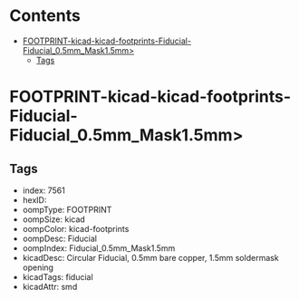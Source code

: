 



Contents
========

* [FOOTPRINT-kicad-kicad-footprints-Fiducial-Fiducial_0.5mm_Mask1.5mm>](#footprint-kicad-kicad-footprints-fiducial-fiducial_05mm_mask15mm)
	* [Tags](#tags)

# FOOTPRINT-kicad-kicad-footprints-Fiducial-Fiducial_0.5mm_Mask1.5mm>

## Tags

- index: 7561
- hexID: 
- oompType: FOOTPRINT
- oompSize: kicad
- oompColor: kicad-footprints
- oompDesc: Fiducial
- oompIndex: Fiducial_0.5mm_Mask1.5mm
- kicadDesc: Circular Fiducial, 0.5mm bare copper, 1.5mm soldermask opening
- kicadTags: fiducial
- kicadAttr: smd
